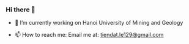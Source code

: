 ### Hi there 👋

- 🔭 I’m currently working on Hanoi University of Mining and Geology
<!-- - 🌱 I’m currently learning some basic machine learning -->
- 📫 How to reach me: Email me at: tiendat.le129@gmail.com
<!-- - 👯 I’m looking to collaborate on improving my libraries -->

